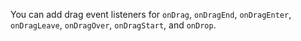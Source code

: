 You can add drag event listeners for `onDrag`, `onDragEnd`, `onDragEnter`, `onDragLeave`, `onDragOver`, `onDragStart`, and `onDrop`.